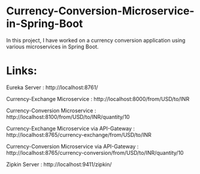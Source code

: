 # Currency-Conversion-Microservice-in-Spring-Boot
In this project, I have worked on a currency conversion application using various microservices in Spring Boot.

# Links:

Eureka Server : http://localhost:8761/

Currency-Exchange Microservice : http://localhost:8000/from/USD/to/INR

Currency-Conversion Microservice : http://localhost:8100/from/USD/to/INR/quantity/10

Currency-Exchange Microservice via API-Gateway : http://localhost:8765/currency-exchange/from/USD/to/INR

Currency-Conversion Microservice via API-Gateway : http://localhost:8765/currency-conversion/from/USD/to/INR/quantity/10

Zipkin Server : http://localhost:9411/zipkin/
